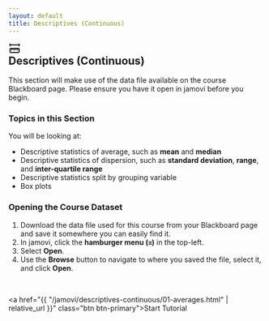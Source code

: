 ```yaml
---
layout: default
title: Descriptives (Continuous)
---
```


<div class="explanation" markdown="1">
  <div class="card-content">
    <div class="card-icon">
                <svg xmlns="http://www.w3.org/2000/svg" width="24" height="24" viewBox="0 0 24 24" fill="none" stroke="currentColor" stroke-width="2" stroke-linecap="round" stroke-linejoin="round" class="icon icon-tabler icons-tabler-outline icon-tabler-ruler-measure"><path stroke="none" d="M0 0h24v24H0z" fill="none"/><path d="M19.875 12c.621 0 1.125 .512 1.125 1.143v5.714c0 .631 -.504 1.143 -1.125 1.143h-15.875a1 1 0 0 1 -1 -1v-5.857c0 -.631 .504 -1.143 1.125 -1.143h15.75z" /><path d="M9 12v2" /><path d="M6 12v3" /><path d="M12 12v3" /><path d="M18 12v3" /><path d="M15 12v2" /><path d="M3 3v4" /><path d="M3 5h18" /><path d="M21 3v4" /></svg>
            </div>
            <div class="card-text">
            <h2 style="margin-top: 0;">Descriptives (Continuous)</h2>
            <p style="margin-bottom: 0;">This section will make use of the data file available on the course Blackboard page. Please ensure you have it open in jamovi before you begin.</p>
            </div>
  </div>
</div>

### Topics in this Section

You will be looking at:
- Descriptive statistics of average, such as **mean** and **median**
- Descriptive statistics of dispersion, such as **standard deviation**, **range**, and **inter-quartile range**
- Descriptive statistics split by grouping variable
- Box plots

<div class="instructions" markdown="1">
  
### Opening the Course Dataset

1.  Download the data file used for this course from your Blackboard page and save it somewhere you can easily find it.
2.  In jamovi, click the **hamburger menu (`≡`)** in the top-left.
3.  Select **Open**.
4.  Use the **Browse** button to navigate to where you saved the file, select it, and click **Open**.
</div>

<br>

<!-- "Start Tutorial" button that links to the first page -->
<a href="{{ "/jamovi/descriptives-continuous/01-averages.html" | relative_url }}" class="btn btn-primary">Start Tutorial</a>

